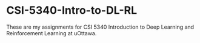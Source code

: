 # CSI-5340-Intro-to-DL-RL

These are my assignments for CSI 5340 Introduction to Deep Learning and Reinforcement Learning at uOttawa.
